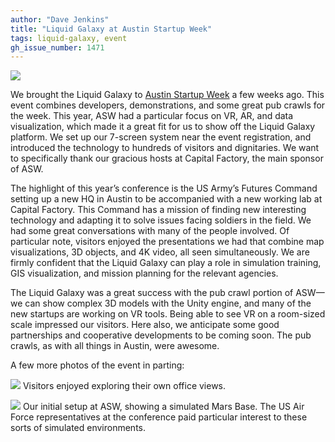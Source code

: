 ```yaml
---
author: "Dave Jenkins"
title: "Liquid Galaxy at Austin Startup Week"
tags: liquid-galaxy, event
gh_issue_number: 1471
---
```


![](/blog/2018/12/19/liquid-galaxy-at-austin-startup-week/img-1.jpg)

We brought the Liquid Galaxy to [Austin Startup Week](https://www.austinstartupweek.com/) a few weeks ago. This event combines developers, demonstrations, and some great pub crawls for the week. This year, ASW had a particular focus on VR, AR, and data visualization, which made it a great fit for us to show off the Liquid Galaxy platform. We set up our 7-screen system near the event registration, and introduced the technology to hundreds of visitors and dignitaries. We want to specifically thank our gracious hosts at Capital Factory, the main sponsor of ASW.

The highlight of this year’s conference is the US Army’s Futures Command setting up a new HQ in Austin to be accompanied with a new working lab at Capital Factory. This Command has a mission of finding new interesting technology and adapting it to solve issues facing soldiers in the field. We had some great conversations with many of the people involved. Of particular note, visitors enjoyed the presentations we had that combine map visualizations, 3D objects, and 4K video, all seen simultaneously. We are firmly confident that the Liquid Galaxy can play a role in simulation training, GIS visualization, and mission planning for the relevant agencies.

The Liquid Galaxy was a great success with the pub crawl portion of ASW—​we can show complex 3D models with the Unity engine, and many of the new startups are working on VR tools. Being able to see VR on a room-sized scale impressed our visitors. Here also, we anticipate some good partnerships and cooperative developments to be coming soon. The pub crawls, as with all things in Austin, were awesome.

A few more photos of the event in parting:

![](/blog/2018/12/19/liquid-galaxy-at-austin-startup-week/img-2.jpg)
Visitors enjoyed exploring their own office views.

![](/blog/2018/12/19/liquid-galaxy-at-austin-startup-week/img-3.jpg)
Our initial setup at ASW, showing a simulated Mars Base. The US Air Force representatives at the conference paid particular interest to these sorts of simulated environments.
